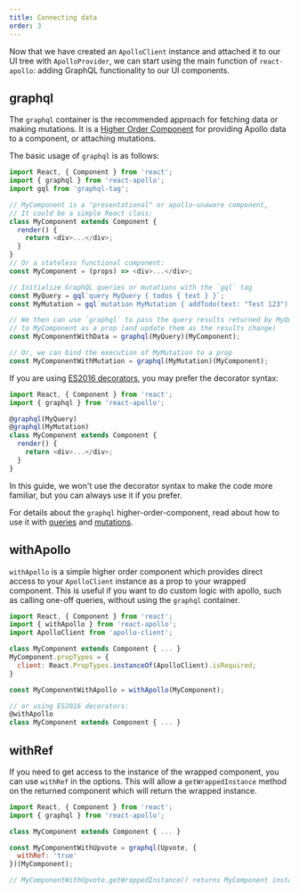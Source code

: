 ```yaml
---
title: Connecting data
order: 3
---
```


Now that we have created an `ApolloClient` instance and attached it to our UI tree with `ApolloProvider`, we can start using the main function of `react-apollo`: adding GraphQL functionality to our UI components.

<h2 id="graphql">graphql</h2>

The `graphql` container is the recommended approach for fetching data or making mutations. It is a [Higher Order Component](https://facebook.github.io/react/blog/2016/07/13/mixins-considered-harmful.html#subscriptions-and-side-effects) for providing Apollo data to a component, or attaching mutations.

The basic usage of `graphql` is as follows:

```js
import React, { Component } from 'react';
import { graphql } from 'react-apollo';
import gql from 'graphql-tag';

// MyComponent is a "presentational" or apollo-unaware component,
// It could be a simple React class:
class MyComponent extends Component {
  render() {
    return <div>...</div>;
  }
}
// Or a stateless functional component:
const MyComponent = (props) => <div>...</div>;

// Initialize GraphQL queries or mutations with the `gql` tag
const MyQuery = gql`query MyQuery { todos { text } }`;
const MyMutation = gql`mutation MyMutation { addTodo(text: "Test 123") }`;

// We then can use `graphql` to pass the query results returned by MyQuery
// to MyComponent as a prop (and update them as the results change)
const MyComponentWithData = graphql(MyQuery)(MyComponent);

// Or, we can bind the execution of MyMutation to a prop
const MyComponentWithMutation = graphql(MyMutation)(MyComponent);
```

If you are using [ES2016 decorators](https://medium.com/google-developers/exploring-es7-decorators-76ecb65fb841#.nn723s5u2), you may prefer the decorator syntax:

```js
import React, { Component } from 'react';
import { graphql } from 'react-apollo';

@graphql(MyQuery)
@graphql(MyMutation)
class MyComponent extends Component {
  render() {
    return <div>...</div>;
  }
}
```

In this guide, we won't use the decorator syntax to make the code more familiar, but you can always use it if you prefer.

For details about the `graphql` higher-order-component, read about how to use it with [queries](/react/queries) and [mutations](/react/mutations).

<h2 id="withApollo">withApollo</h2>

`withApollo` is a simple higher order component which provides direct access to your `ApolloClient` instance as a prop to your wrapped component. This is useful if you want to do custom logic with apollo, such as calling one-off queries, without using the `graphql` container.

```js
import React, { Component } from 'react';
import { withApollo } from 'react-apollo';
import ApolloClient from 'apollo-client';

class MyComponent extends Component { ... }
MyComponent.propTypes = {
  client: React.PropTypes.instanceOf(ApolloClient).isRequired;
}

const MyComponentWithApollo = withApollo(MyComponent);

// or using ES2016 decorators:
@withApollo
class MyComponent extends Component { ... }
```

<h2 name='with-ref'>withRef</h2>

If you need to get access to the instance of the wrapped component, you can use `withRef` in the options.
This will allow a `getWrappedInstance` method on the returned component which will return the wrapped instance.

```js
import React, { Component } from 'react';
import { graphql } from 'react-apollo';

class MyComponent extends Component { ... }

const MyComponentWithUpvote = graphql(Upvote, {
  withRef: 'true'
})(MyComponent);

// MyComponentWithUpvote.getWrappedInstance() returns MyComponent instance
```

